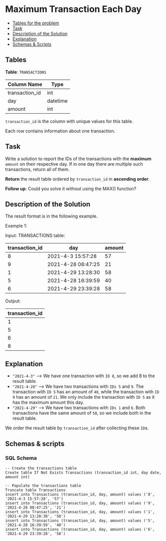 # Maximum Transaction Each Day

- [Tables for the problem](#tables)
- [Task](#task)
- [Description of the Solution](#description-of-the-solution)
- [Explanation](#explanation)
- [Schemas & Scripts](#schemas--scripts)

## Tables 

**Table**: `TRANSACTIONS`

| Column Name    | Type     |
|----------------|----------|
| transaction_id | int      |
| day            | datetime |
| amount         | int      |

`transaction_id` is the column with unique values for this table.

Each row contains information about one transaction.

## Task

Write a solution to report the IDs of the transactions with the **maximum** `amount` on their respective day. 
If in one day there are multiple such transactions, return all of them.

**Return** the result table ordered by `transaction_id` in **ascending order**.

**Follow up**: Could you solve it without using the MAX() function?

## Description of the Solution ##

The result format is in the following example.

Example 1:

Input: 
TRANSACTIONS table:

| transaction_id | day                | amount |
|----------------|--------------------|--------|
| 8              | 2021-4-3 15:57:28  | 57     |
| 9              | 2021-4-28 08:47:25 | 21     |
| 1              | 2021-4-29 13:28:30 | 58     |
| 5              | 2021-4-28 16:39:59 | 40     |
| 6              | 2021-4-29 23:39:28 | 58     |

Output: 

| transaction_id |
|----------------|
| 1              |
| 5              |
| 6              |
| 8              |

## Explanation ##

- `"2021-4-3"`  --> We have one transaction with `ID 8`, so we add 8 to the result table.
- `"2021-4-28"` --> We have two transactions with `IDs 5` and `9`. 
The transaction with `ID 5` has an amount of `40`, while the transaction with `ID 9` has an amount of `21`. 
We only include the transaction with `ID 5` as it has the maximum amount this day.
- `"2021-4-29"` --> We have two transactions with `IDs 1` and `6`. Both transactions have the same amount of `58`, 
so we include both in the result table.

We order the result table by `transaction_id` after collecting these `ID`s.

## Schemas & scripts

### SQL Schema

```genericsql
-- Create the transactions table
Create table If Not Exists Transactions (transaction_id int, day date, amount int)

-- Populate the transactions table    
Truncate table Transactions
insert into Transactions (transaction_id, day, amount) values ('8', '2021-4-3 15:57:28', '57')
insert into Transactions (transaction_id, day, amount) values ('9', '2021-4-28 08:47:25', '21')
insert into Transactions (transaction_id, day, amount) values ('1', '2021-4-29 13:28:30', '58')
insert into Transactions (transaction_id, day, amount) values ('5', '2021-4-28 16:39:59', '40')
insert into Transactions (transaction_id, day, amount) values ('6', '2021-4-29 23:39:28', '58')
```
